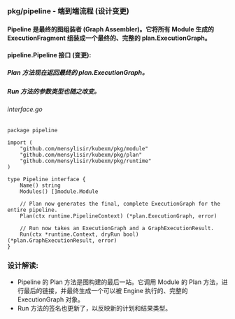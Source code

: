 ### pkg/pipeline - 端到端流程 (设计变更)
#### Pipeline 是最终的图组装者 (Graph Assembler)。它将所有 Module 生成的 ExecutionFragment 组装成一个最终的、完整的 plan.ExecutionGraph。
#### pipeline.Pipeline 接口 (变更):
##### Plan 方法现在返回最终的 plan.ExecutionGraph。
##### Run 方法的参数类型也随之改变。
###### interface.go
```aiignore
package pipeline

import (
    "github.com/mensylisir/kubexm/pkg/module"
    "github.com/mensylisir/kubexm/pkg/plan"
    "github.com/mensylisir/kubexm/pkg/runtime"
)

type Pipeline interface {
    Name() string
    Modules() []module.Module

    // Plan now generates the final, complete ExecutionGraph for the entire pipeline.
    Plan(ctx runtime.PipelineContext) (*plan.ExecutionGraph, error)

    // Run now takes an ExecutionGraph and a GraphExecutionResult.
    Run(ctx *runtime.Context, dryRun bool) (*plan.GraphExecutionResult, error)
}
```
### 设计解读:
- Pipeline 的 Plan 方法是图构建的最后一站。它调用 Module 的 Plan 方法，进行最后的链接，并最终生成一个可以被 Engine 执行的、完整的 ExecutionGraph 对象。
- Run 方法的签名也更新了，以反映新的计划和结果类型。